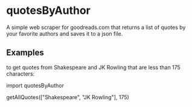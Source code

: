 # quotesByAuthor
A simple web scraper for goodreads.com that returns a list of quotes by your favorite authors and saves it to a json file.

## Examples
to get quotes from Shakespeare and JK Rowling that are less than 175 characters:

import quotesByAuthor

getAllQuotes(["Shakespeare", "JK Rowling"], 175)
